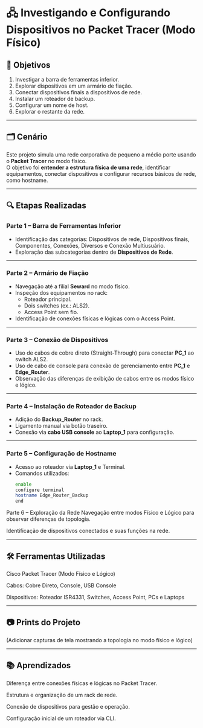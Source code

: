 # 🖧 Investigando e Configurando Dispositivos no Packet Tracer (Modo Físico)

## 📌 Objetivos
1. Investigar a barra de ferramentas inferior.  
2. Explorar dispositivos em um armário de fiação.  
3. Conectar dispositivos finais a dispositivos de rede.  
4. Instalar um roteador de backup.  
5. Configurar um nome de host.  
6. Explorar o restante da rede.  

---

## 🗂 Cenário
Este projeto simula uma rede corporativa de pequeno a médio porte usando o **Packet Tracer** no modo físico.  
O objetivo foi **entender a estrutura física de uma rede**, identificar equipamentos, conectar dispositivos e configurar recursos básicos de rede, como hostname.

---

## 🔍 Etapas Realizadas

### **Parte 1 – Barra de Ferramentas Inferior**
- Identificação das categorias: Dispositivos de rede, Dispositivos finais, Componentes, Conexões, Diversos e Conexão Multiusuário.  
- Exploração das subcategorias dentro de **Dispositivos de Rede**.

---

### **Parte 2 – Armário de Fiação**
- Navegação até a filial **Seward** no modo físico.  
- Inspeção dos equipamentos no rack:
  - Roteador principal.
  - Dois switches (ex.: ALS2).
  - Access Point sem fio.
- Identificação de conexões físicas e lógicas com o Access Point.

---

### **Parte 3 – Conexão de Dispositivos**
- Uso de cabos de cobre direto (Straight-Through) para conectar **PC_1** ao switch ALS2.  
- Uso de cabo de console para conexão de gerenciamento entre **PC_1** e **Edge_Router**.  
- Observação das diferenças de exibição de cabos entre os modos físico e lógico.

---

### **Parte 4 – Instalação de Roteador de Backup**
- Adição do **Backup_Router** no rack.  
- Ligamento manual via botão traseiro.  
- Conexão via **cabo USB console** ao **Laptop_1** para configuração.  

---

### **Parte 5 – Configuração de Hostname**
- Acesso ao roteador via **Laptop_1** e Terminal.  
- Comandos utilizados:
  ```bash
  enable
  configure terminal
  hostname Edge_Router_Backup
  end
  ```

Parte 6 – Exploração da Rede
Navegação entre modos Físico e Lógico para observar diferenças de topologia.

Identificação de dispositivos conectados e suas funções na rede.

---

## 🛠 Ferramentas Utilizadas
Cisco Packet Tracer (Modo Físico e Lógico)

Cabos: Cobre Direto, Console, USB Console

Dispositivos: Roteador ISR4331, Switches, Access Point, PCs e Laptops

---

## 📷 Prints do Projeto
(Adicionar capturas de tela mostrando a topologia no modo físico e lógico)

---

## 📚 Aprendizados
Diferença entre conexões físicas e lógicas no Packet Tracer.

Estrutura e organização de um rack de rede.

Conexão de dispositivos para gestão e operação.

Configuração inicial de um roteador via CLI.

